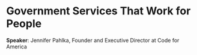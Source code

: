 # Government Services That Work for People

__Speaker__: Jennifer Pahlka, Founder and Executive Director at Code for America

